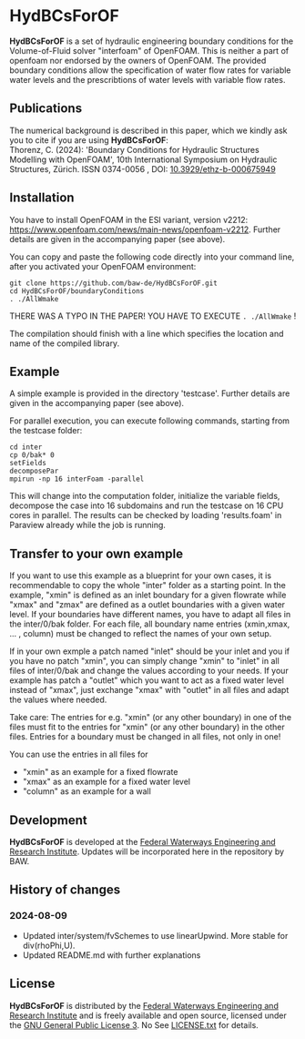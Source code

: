 # HydBCsForOF

**HydBCsForOF** is a set of hydraulic engineering boundary conditions for the Volume-of-Fluid solver "interfoam" of OpenFOAM. This is neither a part of openfoam nor endorsed by the owners of OpenFOAM. The provided boundary conditions allow the specification of water flow rates for variable water levels and the prescribtions of water levels with variable flow rates.

## Publications

The numerical background is described in this paper, which we kindly ask you to cite if you are using **HydBCsForOF**:  
Thorenz, C. (2024): 'Boundary Conditions for Hydraulic Structures Modelling with OpenFOAM',
10th International Symposium on Hydraulic Structures, Zürich. ISSN 0374-0056 , DOI: [10.3929/ethz-b-000675949       ](https://doi.org/10.3929/ethz-b-000675949       )

## Installation

You have to install OpenFOAM in the ESI variant, version v2212: https://www.openfoam.com/news/main-news/openfoam-v2212. Further details are given in the accompanying paper (see above).

You can copy and paste the following code directly into your command line, after you activated your OpenFOAM environment:


```
git clone https://github.com/baw-de/HydBCsForOF.git
cd HydBCsForOF/boundaryConditions
. ./AllWmake

```

THERE WAS A TYPO IN THE PAPER! YOU HAVE TO EXECUTE `. ./AllWmake` !

The compilation should finish with a line which specifies the location and name of the compiled library.

## Example

A simple example is provided in the directory 'testcase'. Further details are given in the accompanying paper (see above).

For parallel execution, you can execute following commands, starting from the testcase folder:

```
cd inter 
cp 0/bak* 0 
setFields 
decomposePar 
mpirun -np 16 interFoam -parallel
```

This will change into the computation folder, initialize the variable fields, decompose the case into 16 subdomains and run the testcase on 16 CPU cores in parallel. The results can be checked by loading 'results.foam' in Paraview already while the job is running.

## Transfer to your own example

If you want to use this example as a blueprint for your own cases, it is recommendable to copy the whole "inter" folder as a starting point. In the example, "xmin" is defined as an inlet boundary for a given flowrate while "xmax" and "zmax" are defined as a outlet boundaries with a given water level. If your boundaries have different names, you have to adapt all files in the inter/0/bak folder. For each file, all boundary name entries (xmin,xmax, ... , column) must be changed to reflect the names of your own setup. 

If in your own exmple a patch named "inlet" should be your inlet and you if you have no patch "xmin", you can simply change "xmin" to "inlet" in all files of inter/0/bak and change the values according to your needs. If your example has patch a "outlet" which you want to act as a fixed water level instead of "xmax", just exchange "xmax" with "outlet" in all files and adapt the values where needed.
  
Take care: The entries for e.g. "xmin" (or any other boundary) in one of the files must fit to the entries for "xmin" (or any other boundary) in the other files. Entries for a boundary must be changed in all files, not only in one!

You can use the entries in all files for 

- "xmin" as an example for a fixed flowrate
- "xmax" as an example for a fixed water level
- "column" as an example for a wall


## Development

**HydBCsForOF** is developed at the [Federal Waterways Engineering and Research Institute](https://www.baw.de/). Updates will be incorporated here in the repository by BAW. 

## History of changes

### 2024-08-09
- Updated inter/system/fvSchemes to use linearUpwind. More stable for div(rhoPhi,U).
- Updated README.md with further explanations


## License 

**HydBCsForOF** is distributed by the [Federal Waterways Engineering and Research Institute](https://www.baw.de/) 
and is freely available and open source, licensed under the 
[GNU General Public License 3](https://www.gnu.org/licenses/gpl.html). No 
See [LICENSE.txt](LICENSE.txt) for details.



